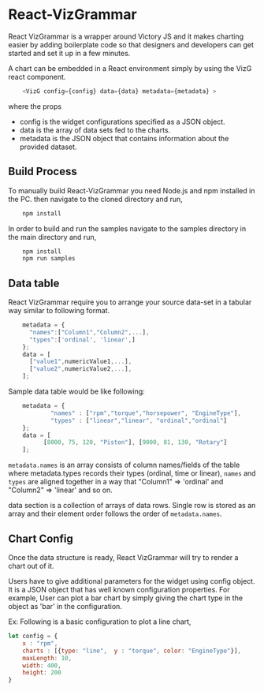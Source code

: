 # React-VizGrammar

React VizGrammar is a wrapper around Victory JS and it makes charting easier by adding boilerplate code so that 
designers and developers can get started and set it up in a few minutes.

A chart can be embedded in a React environment simply by using the VizG react component.
```javascript
    <VizG config={config} data={data} metadata={metadata} >
``` 
where the props
- config is the widget configurations specified as a JSON object.
- data is the array of data sets fed to the charts.
- metadata is the JSON object that contains information about the provided dataset.

## Build Process
To manually build React-VizGrammar you need Node.js and npm installed in the PC. then navigate to the cloned directory 
and run,
```bash
    npm install
```

In order to build and run the samples navigate to the samples directory in the main directory and run,
```bash
    npm install
    npm run samples
```

## Data table
React VizGrammar require you to arrange your source data-set in a tabular way similar to following format.
```javascript
	metadata = {
	  "names":["Column1","Column2",...],
	  "types":['ordinal', 'linear',]
	};
	data = [
	  ["value1",numericValue1,...],
	  ["value2",numericValue2,...],
	];
```

Sample data table would be like following:
```javascript
    metadata = {
            "names" : ["rpm","torque","horsepower", "EngineType"],
            "types" : ["linear","linear", "ordinal","ordinal"]
    };
    data = [
          [8000, 75, 120, "Piston"], [9000, 81, 130, "Rotary"]
    ];
```


```metadata.names``` is an array consists of column names/fields of the table where metadata.types records their types 
(ordinal, time or linear),
```names``` and ```types``` are aligned together in a way that "Column1" => 'ordinal' and "Column2" => 'linear' and so on.

data section is a collection of arrays of data rows. Single row is stored as an array and their element order follows 
the order of ```metadata.names```.

## Chart Config

Once the data structure is ready, React VizGrammar will try to render a chart out of it.

Users have to give additional parameters for the widget using config object. It is a JSON object that has well known 
configuration properties. For example, User can plot a bar chart by simply giving the chart type in the object as 'bar' 
in the configuration.

Ex: Following is a basic configuration to plot a line chart,
```javascript
let config = {
    x : "rpm",
    charts : [{type: "line",  y : "torque", color: "EngineType"}],
    maxLength: 10,
    width: 400,
    height: 200
}
```
